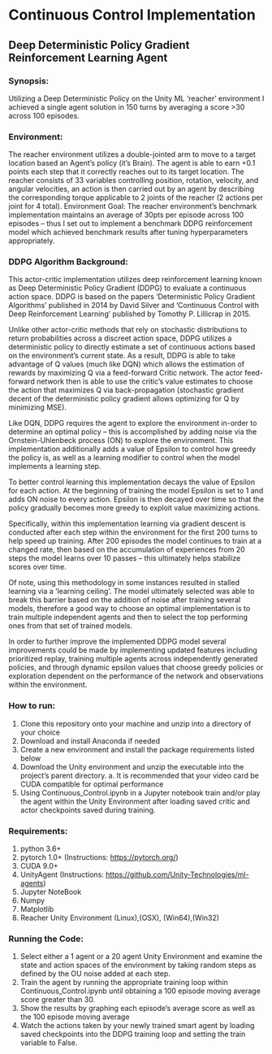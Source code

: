 # Continuous Control Implementation
## Deep Deterministic Policy Gradient Reinforcement Learning Agent

### Synopsis:
Utilizing a Deep Deterministic Policy on the Unity ML ‘reacher’ environment I achieved a single agent solution in 150 turns by averaging a score >30 across 100 episodes.

### Environment:
The reacher environment utilizes a double-jointed arm to move to a target location based an Agent’s policy (it’s Brain).  The agent is able to earn +0.1 points each step that it correctly reaches out to its target location.  The reacher consists of 33 variables controlling position, rotation, velocity, and angular velocities, an action is then carried out by an agent by describing the corresponding torque applicable to 2 joints of the reacher (2 actions per joint for 4 total).
Environment Goal: 
The reacher environment’s benchmark implementation maintains an average of 30pts per episode across 100 episodes – thus I set out to implement a benchmark DDPG reinforcement model which achieved benchmark results after tuning hyperparameters appropriately.


### DDPG Algorithm Background:
This actor-critic implementation utilizes deep reinforcement learning known as Deep Deterministic Policy Gradient (DDPG) to evaluate a continuous action space.  DDPG is based on the papers ‘Deterministic Policy Gradient Algorithms’ published in 2014 by David Silver and ‘Continuous Control with Deep Reinforcement Learning’ published by Tomothy P. Lillicrap in 2015.

Unlike other actor-critic methods that rely on stochastic distributions to return probabilities across a discreet action space, DDPG utilizes a deterministic policy to directly estimate a set of continuous actions based on the environment’s current state.  As a result, DDPG is able to take advantage of Q values (much like DQN) which allows the estimation of rewards by maximizing Q via a feed-forward Critic network.  The actor feed-forward network then is able to use the critic’s value estimates to choose the action that maximizes Q via back-propagation (stochastic gradient decent of the deterministic policy gradient allows optimizing for Q by minimizing MSE).

Like DQN, DDPG requires the agent to explore the environment in-order to determine an optimal policy – this is accomplished by adding noise via the Ornstein-Uhlenbeck process (ON) to explore the environment.  This implementation additionally adds a value of Epsilon to control how greedy the policy is, as well as a learning modifier to control when the model implements a learning step.  

To better control learning this implementation decays the value of Epsilon for each action.  At the beginning of training the model Epsilon is set to 1 and adds ON noise to every action.  Epsilon is then decayed over time so that the policy gradually becomes more greedy to exploit value maximizing actions.  

Specifically, within this implementation learning via gradient descent is conducted after each step within the environment for the first 200 turns to help speed up training.  After 200 episodes the model continues to train at a changed rate, then based on the accumulation of experiences from 20 steps the model learns over 10 passes – this ultimately helps stabilize scores over time.

Of note, using this methodology in some instances resulted in stalled learning via a ‘learning ceiling’.  The model ultimately selected was able to break this barrier based on the addition of noise after training several models, therefore a good way to choose an optimal implementation is to train multiple independent agents and then to select the top performing ones from that set of trained models.

In order to further improve the implemented DDPG model several improvements could be made by implementing updated features including prioritized replay, training multiple agents across independently generated policies, and through dynamic epsilon values that choose greedy policies or exploration dependent on the performance of the network and observations within the environment. 


### How to run:
1.	Clone this repository onto your machine and unzip into a directory of your choice
2.	Download and install Anaconda if needed
3.	Create a new environment and install the package requirements listed below
4.	Download the Unity environment and unzip the executable into the project’s parent directory.
        a.	It is recommended that your video card be CUDA compatible for optimal performance
5.	Using Continuous_Control.ipynb in a Jupyter notebook train and/or play the agent within the Unity Environment after loading saved critic and actor checkpoints saved during training.


### Requirements:
1.	python 3.6+
2.	pytorch 1.0+ (Instructions: https://pytorch.org/)
3.	CUDA 9.0+
4.	UnityAgent (Instructions: https://github.com/Unity-Technologies/ml-agents)
5.	Jupyter NoteBook
6.	Numpy
7.	Matplotlib
8.	Reacher Unity Environment (Linux),(OSX), (Win64),(Win32)



### Running the Code:
1.	Select either a 1 agent or a 20 agent Unity Environment and examine the state and action spaces of the environment by taking random steps as defined by the OU noise added at each step.
2.	Train the agent by running the appropriate training loop within Continuous_Control.ipynb until obtaining a 100 episode moving average score greater than 30.
3.	Show the results by graphing each episode’s average score as well as the 100 episode moving average
4.	Watch the actions taken by your newly trained smart agent by loading saved checkpoints into the DDPG training loop and setting the train variable to False.


